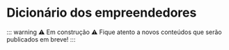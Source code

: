 #  Dicionário dos empreendedores

::: warning ⚠️ Em construção ⚠️
Fique atento a novos conteúdos que serão publicados em breve!
:::